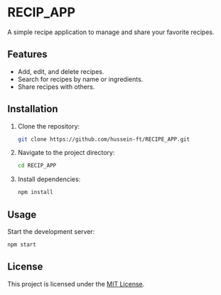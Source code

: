 # RECIP_APP

A simple recipe application to manage and share your favorite recipes.

## Features
- Add, edit, and delete recipes.
- Search for recipes by name or ingredients.
- Share recipes with others.

## Installation
1. Clone the repository:
    ```bash
    git clone https://github.com/hussein-ft/RECIPE_APP.git
2. Navigate to the project directory:
    ```bash
    cd RECIP_APP
    ```
3. Install dependencies:
    ```bash
    npm install
    ```

## Usage
Start the development server:
```bash
npm start
```

## License
This project is licensed under the [MIT License](LICENSE).